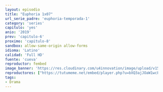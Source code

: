 ```yaml
---
layout: episodio
title: "Euphoria 1x07"
url_serie_padre: 'euphoria-temporada-1'
category: 'series'
capitulo: 'yes'
anio: '2019'
prev: 'capitulo-6'
proximo: 'capitulo-8'
sandbox: allow-same-origin allow-forms
idioma: 'Latino'
calidad: 'Full HD'
fuente: 'cueva'
reproductor: fembed
image_banner: 'https://res.cloudinary.com/u4innovation/image/upload/v1564030189/euphoria-banner-min_yogqzi.jpg'
reproductores: ["https://tutumeme.net/embed/player.php?u=bXQ3ajJOaW1wcFRGcEs2VW5XRGExTlRPMytmUnc3bHVwcWhoenVIUjI5SHF5TlNwc0taaG1jN2gwZHZSNTlIRHVhV2tZWitkNUtDVDNOL1ZvYW1rYjJSa25hV2Y","https://animekao.club/kaodrive/embed.php?data=UZxhTEd301FACZS00BvC05DC0GJrbqwPM/RPc4a2XlYl0b/qkjS7FlAt2ELwLNOx2RRnrmnQnvfl7nvpvDyashdY+TxmvUJ19iIp7uTr07t4XamMhnkWYZ9wePruhw0D7SxSWRxmPJLFvIsO2uUJvXfm9C0bgA700NHNITh4o3jI6eNmbZuHqbZCpQbrDEsBlhQQuZHbqCWNlYIAKQxCnGNrnMOmMOIx401c6BpIKaH0c7yMXvdXGrOSduYOVhq7lOLJC+LR9n545yNqlICgLeozfGkh4c81vadQIHPM7WSvGKVd17BYfJ0g0hYbTesUN4glAWso0WBUEj2qT3GcH7ZpkvXzwy/9LGjngkyb9dOW4RNzd5pBIeSlLpPcv2QyGC2RATvaAXxg6NezwkPahQ=="]
tags:
- Drama
---
```

